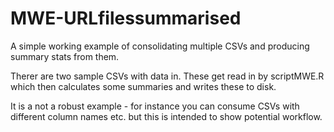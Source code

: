 # MWE-URLfilessummarised
A simple working example of consolidating multiple CSVs and producing summary stats from them.

Therer are two sample CSVs with data in. These get read in by scriptMWE.R which then calculates some summaries and writes these to disk.

It is a not a robust example - for instance you can consume CSVs with different column names etc. but this is intended to show potential workflow.
